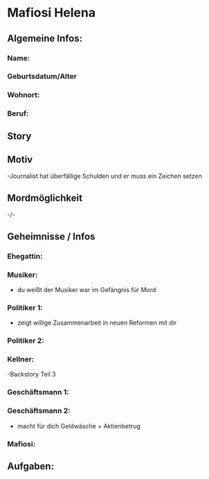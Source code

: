 # Mafiosi Helena

## Algemeine Infos:
### Name:
### Geburtsdatum/Alter
### Wohnort:
### Beruf: 

## Story

## Motiv
-Journalist hat überfällige Schulden und er muss ein Zeichen setzen
## Mordmöglichkeit
-\/-
## Geheimnisse / Infos

### Ehegattin:

### Musiker:
- du weißt der Musiker war im Gefängnis für Mord
### Politiker 1:
- zeigt willige Zusammenarbeit in neuen Reformen mit dir
### Politiker 2:

### Kellner:
-Backstory Teil 3
### Geschäftsmann 1:

### Geschäftsmann 2:
- macht für dich Geldwäsche + Aktienbetrug
### Mafiosi:

## Aufgaben:


